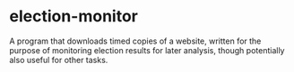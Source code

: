 # election-monitor
A program that downloads timed copies of a website, written for the purpose of monitoring election results for later analysis, though potentially also useful for other tasks.

